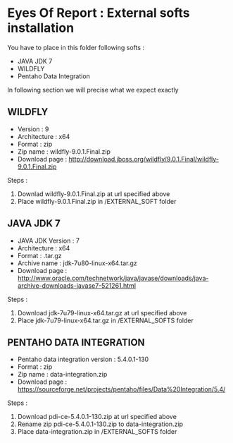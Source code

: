 # Eyes Of Report : External softs installation

You have to place in this folder following softs :

* JAVA JDK 7
* WILDFLY
* Pentaho Data Integration

In following section we will precise what we expect exactly

## WILDFLY

* Version : 9
* Architecture : x64
* Format : zip
* Zip name : wildfly-9.0.1.Final.zip
* Download page : http://download.jboss.org/wildfly/9.0.1.Final/wildfly-9.0.1.Final.zip

Steps : 

1. Downlad wildfly-9.0.1.Final.zip at url specified above
1. Place wildfly-9.0.1.Final.zip in /EXTERNAL_SOFT folder

## JAVA JDK 7

* JAVA JDK Version : 7
* Architecture : x64
* Format : .tar.gz
* Archive name : jdk-7u80-linux-x64.tar.gz
* Download page : http://www.oracle.com/technetwork/java/javase/downloads/java-archive-downloads-javase7-521261.html

Steps : 

1. Download jdk-7u79-linux-x64.tar.gz at url specified above
1. Place jdk-7u79-linux-x64.tar.gz in /EXTERNAL_SOFTS folder

## PENTAHO DATA INTEGRATION

* Pentaho data integration version : 5.4.0.1-130
* Format : zip
* Zip name : data-integration.zip
* Download page : https://sourceforge.net/projects/pentaho/files/Data%20Integration/5.4/

Steps : 

1. Download pdi-ce-5.4.0.1-130.zip at url specified above
1. Rename zip pdi-ce-5.4.0.1-130.zip to data-integration.zip
1. Place data-integration.zip in /EXTERNAL_SOFTS folder

